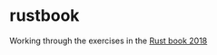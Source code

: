 # rustbook
Working through the exercises in the [Rust book 2018](https://doc.rust-lang.org/book/2018-edition/index.html)
